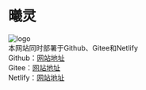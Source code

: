 曦灵
====
![logo](https://gulanguage.cn/img/logo.gif)  
本网站同时部署于Github、Gitee和Netlify  
Github：[网站地址](https://gulanguage.cn/)  
Gitee：[网站地址](https://elythy.gitee.io/)  
Netlify：[网站地址](https://www.gulanguage.cn/)
